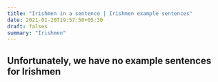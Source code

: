 ```yaml
---
title: "Irishmen in a sentence | Irishmen example sentences"
date: 2021-01-20T19:57:50+05:30
draft: falses
summary: "Irishmen"
---
```

## Unfortunately, we have no example sentences for Irishmen                 
